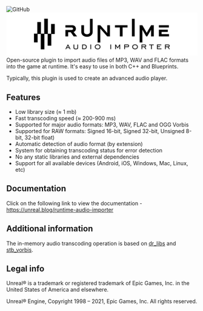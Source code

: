![GitHub](https://img.shields.io/github/license/gtreshchev/RuntimeAudioImporter)
![Runtime Audio Importer](image/runtimeaudioimporter.png "RuntimeAudioImporter Unreal Engine Plugin Logo")
Open-source plugin to import audio files of MP3, WAV and FLAC formats into the game at runtime. It's easy to use in both C++ and Blueprints.

Typically, this plugin is used to create an advanced audio player.

## Features
- Low library size (≈ 1 mb)
- Fast transcoding speed (≈ 200-900 ms)
- Supported for major audio formats: MP3, WAV, FLAC and OGG Vorbis
- Supported for RAW formats: Signed 16-bit, Signed 32-bit, Unsigned 8-bit, 32-bit float)
- Automatic detection of audio format (by extension)
- System for obtaining transcoding status for error detection
- No any static libraries and external dependencies
- Support for all available devices (Android, iOS, Windows, Mac, Linux, etc)

## Documentation
Click on the following link to view the documentation - https://unreal.blog/runtime-audio-importer

## Additional information
The in-memory audio transcoding operation is based on [dr_libs](https://github.com/mackron/dr_libs) and [stb_vorbis](https://github.com/nothings/stb/blob/master/stb_vorbis.c).

## Legal info

Unreal® is a trademark or registered trademark of Epic Games, Inc. in the United States of America and elsewhere.

Unreal® Engine, Copyright 1998 – 2021, Epic Games, Inc. All rights reserved.

